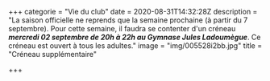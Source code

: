 +++
categorie = "Vie du club"
date = 2020-08-31T14:32:28Z
description = "La saison officielle ne reprends que la semaine prochaine (à partir du 7 septembre). Pour cette semaine, il faudra se contenter d'un créneau **_mercredi 02 septembre de 20h à 22h au Gymnase Jules Ladoumègue_**. Ce créneau est ouvert à tous les adultes."
image = "img/005528i2bb.jpg"
title = "Créneau supplémentaire"

+++
